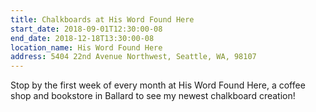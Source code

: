 ```yaml
---
title: Chalkboards at His Word Found Here
start_date: 2018-09-01T12:30:00-08
end_date: 2018-12-18T13:30:00-08
location_name: His Word Found Here
address: 5404 22nd Avenue Northwest, Seattle, WA, 98107
---
```

Stop by the first week of every month at His Word Found Here, a coffee shop and bookstore in 
Ballard to see my newest chalkboard creation!
